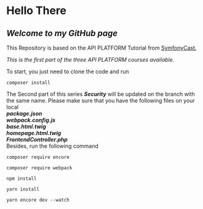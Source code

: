 # Hello There 
## ***Welcome to my GitHub page***

This Repository is based on the API PLATFORM Tutorial from [SymfonyCast.](https://symfonycasts.com/screencast/api-platform)

*This is the first part of the three API PLATFORM courses available.* 

To start, you just need to clone the code and run 
```
composer install
```

The Second part of this series ***Security*** will be updated on the branch with the same name.
Please make sure that you have the following files on your local \
***package.json*** \
***webpack.config.js*** \
***base.html.twig*** \
***homepage.html.twig*** \
***FrontendController.php*** \
Besides, run the following command 
```
composer require encore
```
```
composer require webpack
```
```
npm install
```
```
yarn install
```
```
yarn encore dev --watch
```

